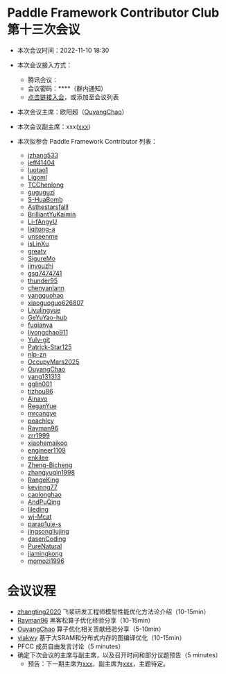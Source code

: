 # Paddle Framework Contributor Club 第十三次会议

- 本次会议时间：2022-11-10 18:30

- 本次会议接入方式：

  - 腾讯会议：
  - 会议密码：\*\*\*\*（群内通知）
  - [点击链接入会](https://meeting.tencent.com/dm/wW6fryWjWg3t)，或添加至会议列表

- 本次会议主席：欧阳超（[OuyangChao](https://github.com/OuyangChao)）

- 本次会议副主席：xxx([xxx](https://github.com/xxx))

- 本次拟参会 Paddle Framework Contributor 列表：

  - [jzhang533](https://github.com/jzhang533)
  - [jeff41404](https://github.com/jeff41404)
  - [luotao1](https://github.com/luotao1)
  - [Ligoml](https://github.com/Ligoml)
  - [TCChenlong](https://github.com/TCChenlong)
  - [guguguzi](https://github.com/guguguzi)
  - [S-HuaBomb](https://github.com/S-HuaBomb)
  - [Asthestarsfalll](https://github.com/Asthestarsfalll)
  - [BrilliantYuKaimin](https://github.com/BrilliantYuKaimin)
  - [Li-fAngyU](https://github.com/Li-fAngyU)
  - [liqitong-a](https://github.com/liqitong-a)
  - [unseenme](https://github.com/unseenme)
  - [isLinXu](https://github.com/isLinXu)
  - [greatv](https://github.com/greatv)
  - [SigureMo](https://github.com/SigureMo)
  - [jinyouzhi](https://github.com/jinyouzhi)
  - [gsq7474741](https://github.com/gsq7474741)
  - [thunder95](https://github.com/thunder95)
  - [chenyanlann](https://github.com/chenyanlann)
  - [yangguohao](https://github.com/yangguohao)
  - [xiaoguoguo626807](https://github.com/xiaoguoguo626807)
  - [Liyulingyue](https://github.com/Liyulingyue)
  - [GeYuYao-hub](https://github.com/GeYuYao-hub)
  - [fuqianya](https://github.com/fuqianya)
  - [liyongchao911](https://github.com/liyongchao911)
  - [Yulv-git](https://github.com/Yulv-git)
  - [Patrick-Star125](https://github.com/Patrick-Star125)
  - [nlp-zn](https://github.com/nlp-zn)
  - [OccupyMars2025](https://github.com/OccupyMars2025)
  - [OuyangChao](https://github.com/OuyangChao)
  - [yang131313](https://github.com/yang131313)
  - [gglin001](https://github.com/gglin001)
  - [tizhou86](https://github.com/tizhou86)
  - [Ainavo](https://github.com/Ainavo)
  - [ReganYue](https://github.com/ReganYue)
  - [mrcangye](https://github.com/mrcangye)
  - [peachlcy](https://github.com/peachlcy)
  - [Rayman96](https://github.com/Rayman96)
  - [zrr1999](https://github.com/zrr1999)
  - [xiaohemaikoo](https://github.com/xiaohemaikoo)
  - [engineer1109](https://github.com/engineer1109)
  - [enkilee](https://github.com/enkilee)
  - [Zheng-Bicheng](https://github.com/Zheng-Bicheng)
  - [zhangyuqin1998](https://github.com/zhangyuqin1998)
  - [RangeKing](https://github.com/RangeKing)
  - [kevinng77](https://github.com/kevinng77)
  - [caolonghao](https://github.com/caolonghao)
  - [AndPuQing](https://github.com/AndPuQing)
  - [lileding](https://github.com/lileding)
  - [wj-Mcat](https://github.com/wj-Mcat)
  - [parap1uie-s](https://github.com/parap1uie-s)
  - [jingsongliujing](https://github.com/jingsongliujing)
  - [dasenCoding](https://github.com/dasenCoding)
  - [PureNatural](https://github.com/PureNatural)
  - [jiamingkong](https://github.com/jiamingkong)
  - [momozi1996](https://github.com/momozi1996)


# 会议议程

- [zhangting2020](https://github.com/zhangting2020) 飞浆研发工程师模型性能优化方法论介绍（10-15min）
- [Rayman96](https://github.com/rayman96) 黑客松算子优化经验分享（10-15min）
- [OuyangChao](https://github.com/ouyangchao) 算子优化相关贡献经验分享（5-10min）
- [yiakwy](https://github.com/yiakwy) 基于大SRAM和分布式内存的图编译优化（10-15min）
- PFCC 成员自由发言讨论（5 minutes）
- 确定下次会议的主席与副主席，以及召开时间和部分议题预告（5 minutes）
  - 预告：下一期主席为[xxx](https://github.com/xxx)，副主席为[xxx](https://github.com/xxx)，主题待定。

